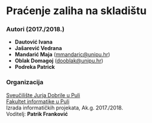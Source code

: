 # Praćenje zaliha na skladištu

### Autori (2017./2018.)
- **Dautović Ivana** 
- **Jašarević Vedrana** 
- **Mandarić Maja** (mmandaric@unipu.hr)
- **Oblak Domagoj**	(dooblak@unipu.hr)
- **Podreka Patrick**	

### Organizacija
[Sveučilište Jurja Dobrile u Puli](http://www.unipu.hr/)   
[Fakultet informatike u Puli](https://fipu.unipu.hr/)  
Izrada informatičkih projekata, Ak.g. 2017./2018.  
Voditelj: **Patrik Franković** 
